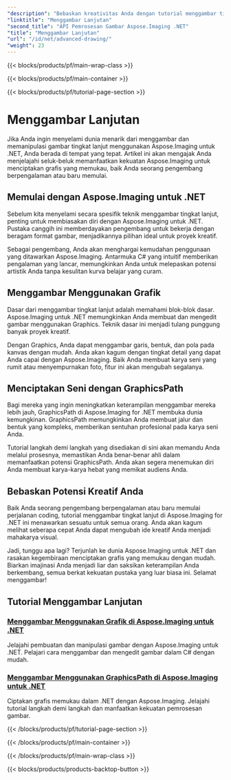 ```yaml
---
"description": "Bebaskan kreativitas Anda dengan tutorial menggambar tingkat lanjut di Aspose.Imaging for .NET. Pelajari cara membuat dan mengedit gambar dengan mudah menggunakan C#."
"linktitle": "Menggambar Lanjutan"
"second_title": "API Pemrosesan Gambar Aspose.Imaging .NET"
"title": "Menggambar Lanjutan"
"url": "/id/net/advanced-drawing/"
"weight": 23
---
```


{{< blocks/products/pf/main-wrap-class >}}

{{< blocks/products/pf/main-container >}}

{{< blocks/products/pf/tutorial-page-section >}}

# Menggambar Lanjutan


Jika Anda ingin menyelami dunia menarik dari menggambar dan memanipulasi gambar tingkat lanjut menggunakan Aspose.Imaging untuk .NET, Anda berada di tempat yang tepat. Artikel ini akan mengajak Anda menjelajahi seluk-beluk memanfaatkan kekuatan Aspose.Imaging untuk menciptakan grafis yang memukau, baik Anda seorang pengembang berpengalaman atau baru memulai.

## Memulai dengan Aspose.Imaging untuk .NET

Sebelum kita menyelami secara spesifik teknik menggambar tingkat lanjut, penting untuk membiasakan diri dengan Aspose.Imaging untuk .NET. Pustaka canggih ini memberdayakan pengembang untuk bekerja dengan beragam format gambar, menjadikannya pilihan ideal untuk proyek kreatif.

Sebagai pengembang, Anda akan menghargai kemudahan penggunaan yang ditawarkan Aspose.Imaging. Antarmuka C# yang intuitif memberikan pengalaman yang lancar, memungkinkan Anda untuk melepaskan potensi artistik Anda tanpa kesulitan kurva belajar yang curam.

## Menggambar Menggunakan Grafik

Dasar dari menggambar tingkat lanjut adalah memahami blok-blok dasar. Aspose.Imaging untuk .NET memungkinkan Anda membuat dan mengedit gambar menggunakan Graphics. Teknik dasar ini menjadi tulang punggung banyak proyek kreatif. 

Dengan Graphics, Anda dapat menggambar garis, bentuk, dan pola pada kanvas dengan mudah. Anda akan kagum dengan tingkat detail yang dapat Anda capai dengan Aspose.Imaging. Baik Anda membuat karya seni yang rumit atau menyempurnakan foto, fitur ini akan mengubah segalanya.

## Menciptakan Seni dengan GraphicsPath

Bagi mereka yang ingin meningkatkan keterampilan menggambar mereka lebih jauh, GraphicsPath di Aspose.Imaging for .NET membuka dunia kemungkinan. GraphicsPath memungkinkan Anda membuat jalur dan bentuk yang kompleks, memberikan sentuhan profesional pada karya seni Anda.

Tutorial langkah demi langkah yang disediakan di sini akan memandu Anda melalui prosesnya, memastikan Anda benar-benar ahli dalam memanfaatkan potensi GraphicsPath. Anda akan segera menemukan diri Anda membuat karya-karya hebat yang memikat audiens Anda.

## Bebaskan Potensi Kreatif Anda

Baik Anda seorang pengembang berpengalaman atau baru memulai perjalanan coding, tutorial menggambar tingkat lanjut di Aspose.Imaging for .NET ini menawarkan sesuatu untuk semua orang. Anda akan kagum melihat seberapa cepat Anda dapat mengubah ide kreatif Anda menjadi mahakarya visual.

Jadi, tunggu apa lagi? Terjunlah ke dunia Aspose.Imaging untuk .NET dan rasakan kegembiraan menciptakan grafis yang memukau dengan mudah. Biarkan imajinasi Anda menjadi liar dan saksikan keterampilan Anda berkembang, semua berkat kekuatan pustaka yang luar biasa ini. Selamat menggambar!
## Tutorial Menggambar Lanjutan
### [Menggambar Menggunakan Grafik di Aspose.Imaging untuk .NET](./draw-using-graphics/)
Jelajahi pembuatan dan manipulasi gambar dengan Aspose.Imaging untuk .NET. Pelajari cara menggambar dan mengedit gambar dalam C# dengan mudah.
### [Menggambar Menggunakan GraphicsPath di Aspose.Imaging untuk .NET](./draw-using-graphicspath/)
Ciptakan grafis memukau dalam .NET dengan Aspose.Imaging. Jelajahi tutorial langkah demi langkah dan manfaatkan kekuatan pemrosesan gambar.

{{< /blocks/products/pf/tutorial-page-section >}}

{{< /blocks/products/pf/main-container >}}

{{< /blocks/products/pf/main-wrap-class >}}

{{< blocks/products/products-backtop-button >}}